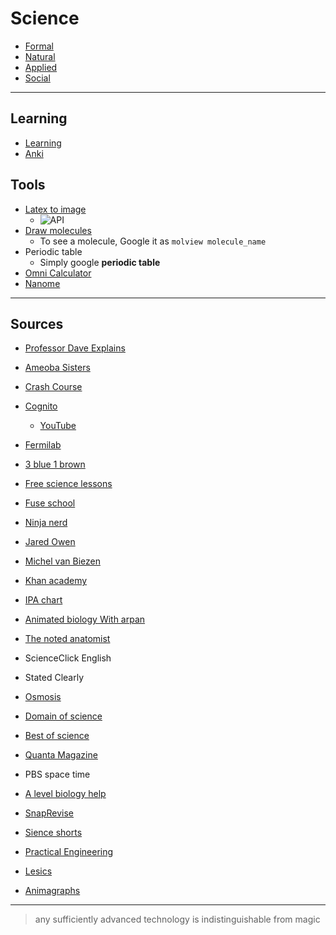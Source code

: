 # Science

- [Formal](formal/index)
- [Natural](natural/index)
- [Applied](applied/index)
- [Social](social/index)

***

## Learning
- [Learning](/learning)
- [Anki](anki)

## Tools

- [Latex to image](https://editor.codecogs.com/)
    - ![API](https://latex.codecogs.com/svg.image?a+b=c)
- [Draw molecules](https://molview.org)
    - To see a molecule, Google it as `molview molecule_name`
- Periodic table
    - Simply google **periodic table**
- [Omni Calculator](https://www.omnicalculator.com/)
- [Nanome](https://nanome.ai/)

---

## Sources

- [Professor Dave Explains](https://www.youtube.com/c/ProfessorDaveExplains)
- [Ameoba Sisters](https://www.youtube.com/c/AmoebaSisters)
- [Crash Course](https://www.youtube.com/c/crashcourse)
- [Cognito](https://cognitoedu.org/dashboard)
   - [YouTube](https://youtube.com/c/Cognitoedu)
- [Fermilab](https://www.youtube.com/c/fermilab)
- [3 blue 1 brown](https://www.youtube.com/c/3blue1brown)
- [Free science lessons](https://www.youtube.com/c/Freesciencelessons)
- [Fuse school](https://www.youtube.com/c/fuseschool)
- [Ninja nerd](https://www.youtube.com/c/NinjaNerdScience/playlists)
- [Jared Owen](https://youtube.com/c/JaredOwen)

- [Michel van Biezen](https://www.youtube.com/c/MichelvanBiezen)
- [Khan academy](https://www.youtube.com/c/khanacademy/)
- [IPA chart](https://www.ipachart.com/)
- [Animated biology With arpan](https://www.youtube.com/channel/UClpeLlEHyJOcPQPxXUwwomA/videos)
- [The noted anatomist](https://www.youtube.com/c/TheNotedAnatomist/featured)
- ScienceClick English
- Stated Clearly
- [Osmosis](https://youtube.com/c/osmosis)
- [Domain of science](https://youtube.com/c/DomainofScience)
- [Best of science](https://youtube.com/user/Best0fScience)
- [Quanta Magazine](https://youtube.com/c/QuantaScienceChannel)
- PBS space time
- [A level biology help](https://www.youtube.com/c/AlevelBiologyHelp/featured)
- [SnapRevise](https://www.youtube.com/channel/UC8pOYw9kw8z9uOKgAZ7ki8w/videos)
- [Sience shorts](https://youtube.com/c/ScienceShorts)
- [Practical Engineering](https://youtube.com/c/PracticalEngineeringChannel)
- [Lesics](https://youtube.com/c/Lesics)
- [Animagraphs](https://youtube.com/c/animagraffs)

---

> any sufficiently advanced technology is indistinguishable from magic
